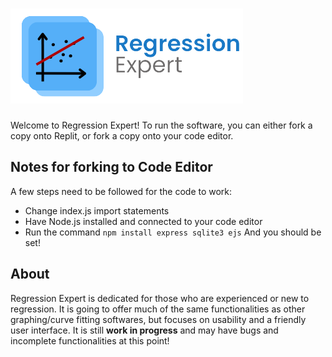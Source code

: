 # ![Regression Expert Big Logo](./public/RegressionExpert-small-logo.png)
Welcome to Regression Expert! To run the software, you can either fork a copy onto Replit, or fork a copy onto your code editor.

## Notes for forking to Code Editor
A few steps need to be followed for the code to work:
- Change index.js import statements
- Have Node.js installed and connected to your code editor
- Run the command `npm install express sqlite3 ejs`
And you should be set!

## About
Regression Expert is dedicated for those who are experienced or new to regression. It is going to offer much of the same functionalities as other graphing/curve fitting softwares, but focuses on usability and a friendly user interface. It is still **work in progress** and may have bugs and incomplete functionalities at this point!
